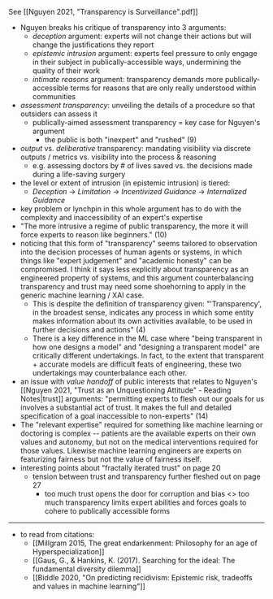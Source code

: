 See [[Nguyen 2021, "Transparency is Surveillance".pdf]]
- Nguyen breaks his critique of transparency into 3 arguments:
	- *deception* argument: experts will not change their actions but will change the justifications they report
	- *epistemic intrusion* argument: experts feel pressure to only engage in their subject in publically-accessible ways, undermining the quality of their work
	- *intimate reasons* argument: transparency demands more publically-accessible terms for reasons that are only really understood within communities
- *assessment transparency*: unveiling the details of a procedure so that outsiders can assess it
	- publically-aimed assessment transparency = key case for Nguyen's argument
		- the public is both "inexpert" and "rushed" (9)
- *output* vs. *deliberative* transparency: mandating visibility via discrete outputs / metrics vs. visibility into the process & reasoning
	- e.g. assessing doctors by # of lives saved vs. the decisions made during a life-saving surgery
- the level or extent of intrusion (in epistemic intrusion) is tiered:
	- *Deception* -> *Limitation* -> *Incentivized Guidance* -> *Internalized Guidance*
- key problem or lynchpin in this whole argument has to do with the complexity and inaccessibility of an expert's expertise
- "The more intrusive a regime of public transparency, the more it will force experts to reason like beginners." (10)
- noticing that this form of "transparency" seems tailored to observation into the decision processes of human agents or systems, in which things like "expert judgement" and "academic honesty" can be compromised. I think it says less explicitly about transparency as an engineered property of systems, and this argument counterbalancing transparency and trust may need some shoehorning to apply in the generic machine learning / XAI case.
	- This is despite the definition of transparency given: "'Transparency', in the broadest sense, indicates any process in which some entity makes information about its own activities available, to be used in further decisions and actions" (4)
	- There is a key difference in the ML case where "being transparent in how one designs a model" and "designing a transparent model" are critically different undertakings. In fact, to the extent that transparent + accurate models are difficult feats of engineering, these two undertakings may counterbalance each other.
- an issue with *value handoff* of public interests that relates to Nguyen's [[Nguyen 2021, "Trust as an Unquestioning Attitude" - Reading Notes|trust]] arguments: "permitting experts to flesh out our goals for us involves a substantial act of trust. It makes the full and detailed specification of a goal inaccessible to non-experts" (14)
- The "relevant expertise" required for something like machine learning or doctoring is complex -- patients are the available experts on their own values and autonomy, but not on the medical interventions required for those values. Likewise machine learning engineers are experts on featurizing fairness but not the value of fairness itself.
- interesting points about "fractally iterated trust" on page 20
	- tension between trust and transparency further fleshed out on page 27
		- too much trust opens the door for corruption and bias <> too much transparency limits expert abilities and forces goals to cohere to publically accessible forms
___
- to read from citations:
	- [[Millgram 2015, The great endarkenment: Philosophy for an age of Hyperspecialization]]
	- [[Gaus, G., & Hankins, K. (2017). Searching for the ideal: The fundamental diversity dilemma]]
	- [[Biddle 2020, "On predicting recidivism: Epistemic risk, tradeoffs and values in machine learning"]]